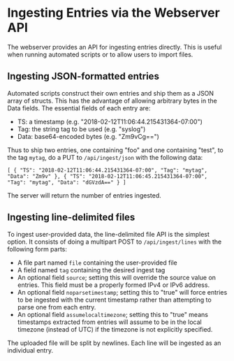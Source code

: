 # Ingesting Entries via the Webserver API

The webserver provides an API for ingesting entries directly. This is useful when running automated scripts or to allow users to import files.

## Ingesting JSON-formatted entries

Automated scripts construct their own entries and ship them as a JSON array of structs. This has the advantage of allowing arbitrary bytes in the Data fields. The essential fields of each entry are:

* TS: a timestamp (e.g. "2018-02-12T11:06:44.215431364-07:00")
* Tag: the string tag to be used (e.g. "syslog")
* Data: base64-encoded bytes (e.g. "Zm9vCg==")

Thus to ship two entries, one containing "foo" and one containing "test", to the tag `mytag`, do a PUT to `/api/ingest/json` with the following data:

```
[ { "TS": "2018-02-12T11:06:44.215431364-07:00", "Tag": "mytag", "Data": "Zm9v" }, { "TS": "2018-02-12T11:06:45.215431364-07:00", "Tag": "mytag", "Data": "dGVzdA==" } ]
```

The server will return the number of entries ingested.

## Ingesting line-delimited files

To ingest user-provided data, the line-delimited file API is the simplest option. It consists of doing a multipart POST to `/api/ingest/lines` with the following form parts:

* A file part named `file` containing the user-provided file
* A field named `tag` containing the desired ingest tag
* An optional field `source`; setting this will override the source value on entries.  This field must be a properly formed IPv4 or IPv6 address.
* An optional field `noparsetimestamp`; setting this to "true" will force entries to be ingested with the current timestamp rather than attempting to parse one from each entry.
* An optional field `assumelocaltimezone`; setting this to "true" means timestamps extracted from entries will assume to be in the local timezone (instead of UTC) if the timezone is not explicitly specified.

The uploaded file will be split by newlines. Each line will be ingested as an individual entry.
 
